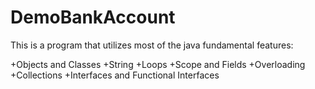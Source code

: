 # DemoBankAccount

This is a program that utilizes most of the java fundamental features:

+Objects and Classes
+String
+Loops
+Scope and Fields
+Overloading
+Collections
+Interfaces and Functional Interfaces


